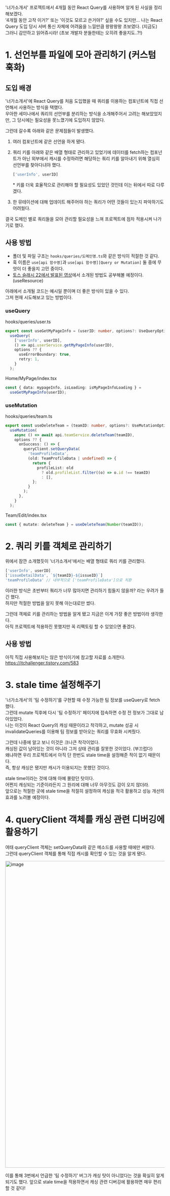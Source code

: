 '너가소개서' 프로젝트에서 4개월 동안 React Query를 사용하며 알게 된 사실을 정리해보겠다.  
'4개월 동안 고작 이거?' 또는 '이것도 모르고 쓴거야?' 싶을 수도 있지만... 나는 React Query 도입 당시 서버 통신 자체에 어려움을 느낄만큼 왕왕왕왕 초보였다. (지금도)  
그러니 감안하고 읽어쥬시라! (초보 개발자 분들한테는 오히려 좋을지도..?!)

# 1. 선언부를 파일에 모아 관리하기 (커스텀 훅화)

## 도입 배경

'너가소개서'에 React Query를 처음 도입했을 때 쿼리를 이용하는 컴포넌트에 직접 선언해서 사용하는 방식을 택했다.  
우아한 세미나에서 쿼리의 선언부를 분리하는 방식을 소개해주어서 고려는 해보았었지만, 그 당시에는 필요성을 못느꼈기에 도입하지 않았다.

그런데 갈수록 아래와 같은 문제점들이 발생했다.

1. 여러 컴포넌트에 같은 선언을 하게 됐다.

2. 쿼리 키를 아래와 같은 배열 형태로 관리하고 있었기에 데이터를 fetch하는 컴포넌트가 아닌 외부에서 캐시를 수정하려면 해당하는 쿼리 키를 알아내기 위해 열심히 선언부를 찾아다녀야 했다.

   ```ts
   ['userInfo', userID]
   ```

   \* 키를 더욱 효율적으로 관리해야 할 필요성도 있었던 것인데 이는 뒤에서 따로 다루겠다.

3. 한 뮤테이션에 대해 업데이트 해주어야 하는 쿼리가 어떤 것들이 있는지 파악하기도 어려웠다.

결국 도메인 별로 쿼리들을 모아 관리할 필요성을 느껴 프로젝트에 점차 적용시켜 나가기로 했다.

## 사용 방법

- 폴더 및 파일 구조는 `hooks/queries/도메인명.ts`와 같은 방식이 적절한 것 같다.
- 훅 이름은 `use[api 함수명]`과 `use[api 함수명][Query or Mutation]` 둘 중에 무엇이 더 좋을지 고민 중이다.
- [토스 슬래시 22에서 발표된 영상](https://www.youtube.com/watch?v=IKyA8BKxpXc&list=PL1DJtS1Hv1PiGXmgruP1_gM2TSvQiOsFL&index=20)에서 소개된 방법도 공부해볼 예정이다. (useResource)

아래에서 소개될 코드는 예시일 뿐이며 더 좋은 방식이 있을 수 있다.  
그저 현재 시도해보고 있는 방법이다.

### useQuery

hooks/queries/user.ts

```ts
export const useGetMyPageInfo = (userID: number, options?: UseQueryOptions) =>
  useQuery(
    ['userInfo', userID],
    () => api.userService.getMyPageInfo(userID),
    options ?? {
      useErrorBoundary: true,
      retry: 1,
    }
  );
```

Home/MyPage/index.tsx

```ts
const { data: mypageInfo, isLoading: isMyPageInfoLoading } =
  useGetMyPageInfo(userID);
```

### useMutation

hooks/queries/team.ts

```ts
export const useDeleteTeam = (teamID: number, options?: UseMutationOptions) =>
  useMutation(
    async () => await api.teamService.deleteTeam(teamID),
    options ?? {
      onSuccess: () => {
        queryClient.setQueryData(
          'teamProfileData',
          (old: TeamProfileData | undefined) => {
            return {
              profileList: old
                ? old.profileList.filter((o) => o.id !== teamID)
                : [],
            };
          }
        );
      },
    }
  );
```

Team/Edit/index.tsx

```ts
const { mutate: deleteTeam } = useDeleteTeam(Number(teamID));
```

# 2. 쿼리 키를 객체로 관리하기

위에서 잠깐 소개했듯이 '너가소개서'에서는 배열 형태로 쿼리 키를 관리했다.

```ts
['userInfo', userID]
['issueDetailData', `${teamID}-${issueID}`]
'teamProfileData' // 내부적으로 ['teamProfileData']으로 치환
```

이러한 방식은 초반부터 쿼리가 너무 많아지면 관리하기 힘들지 않을까? 라는 우려가 들긴 했다.  
하지만 적절한 방법을 알지 못해 아는대로만 썼다.

그런데 객체로 키를 관리하는 방법을 알게 됐고 지금은 이게 가장 좋은 방법이라 생각한다.  
아직 프로젝트에 적용하진 못했지만 꼭 리팩토링 할 수 있었으면 좋겠다.

## 사용 방법

아직 직접 사용해보지는 않은 방식이기에 참고할 자료를 소개한다.  
https://itchallenger.tistory.com/583

# 3. stale time 설정해주기

'너가소개서'의 '팀 수정하기'를 구현할 때 수정 가능한 팀 정보를 useQuery로 fetch 했다.  
그런데 mutate 직후에 다시 '팀 수정하기' 페이지에 접속하면 수정 전 정보가 그대로 남아있었다.  
나는 이것이 React Query의 캐싱 때문이라고 착각하고, mutate 성공 시 invalidateQueries를 이용해 팀 정보를 받아오는 쿼리를 무효화 시켜줬다.

그런데 나중에 알고 보니 이것은 크나큰 착각이었다.  
캐싱된 값이 남아있는 것이 아니라 그저 상태 관리를 잘못한 것이었다. (부끄럽다)  
왜냐하면 우리 프로젝트에서 아직 단 한번도 stale time을 설정해준 적이 없기 때문이다.  
즉, 항상 캐싱은 됐지만 캐시가 이용되지는 못했던 것이다.

stale time이라는 것에 대해 아예 몰랐던 탓이다.  
어쩐지 캐싱되는 기준이라든지 그 원리에 대해 너무 아무것도 감이 오지 않더라.  
앞으로는 적절한 곳에 stale time을 적절히 설정하여 캐싱을 적극 활용하고 성능 개선의 효과를 노려볼 예정이다.

# 4. queryClient 객체를 캐싱 관련 디버깅에 활용하기

여태 queryClient 객체는 setQueryData와 같은 메소드를 사용할 때에만 써왔다.  
그런데 queryClient 객체를 통해 직접 캐시를 확인할 수 있는 것을 알게 됐다.

<img width="970" alt="image" src="https://user-images.githubusercontent.com/73823388/179358673-e82b1412-ab49-48ea-ac4b-f87e49b2f8e6.png">

이를 통해 3번에서 언급한 '팀 수정하기' 버그가 캐싱 탓이 아니었다는 것을 확실히 알게 되기도 했다.
앞으로 stale time을 적용하면서 캐싱 관련 디버깅에 활용하면 매우 편리할 것 같다!
